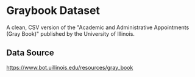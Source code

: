 # Graybook Dataset

A clean, CSV version of the "Academic and Administrative Appointments (Gray Book)" published by the University of Illinois.

## Data Source

https://www.bot.uillinois.edu/resources/gray_book